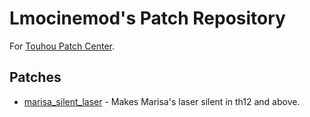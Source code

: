 # Lmocinemod's Patch Repository
For [Touhou Patch Center](https://www.thpatch.net/).

## Patches
* [marisa_silent_laser](
  https://github.com/Lmocinemod/LmocinemodPatchRepo/tree/main/marisa_silent_laser
) - Makes Marisa's laser silent in th12 and above.
